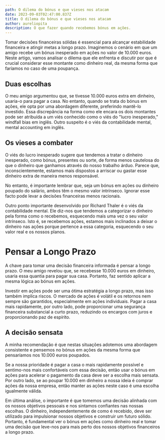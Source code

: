 ```yaml
---
path: O dilema do bónus e que vieses nos atacam
date: 2023-09-03T02:47:00.837Z
title: O dilema do bónus e que vieses nos atacam
author: aureliopita
description: O que fazer quando recebemos bónus em ações.
---
```

Tomar decisões financeiras sólidas é essencial para alcançar estabilidade financeira e atingir metas a longo prazo. Imaginemos o cenário em que um amigo recebe um bónus inesperado em ações no valor de 10.000 euros. Neste artigo, vamos analisar o dilema que ele enfrenta e discutir por que é crucial considerar esse montante como dinheiro real, da mesma forma que faríamos no caso de uma poupança.

## Duas escolhas

O meu amigo argumentou que, se tivesse 10.000 euros extra em dinheiro, usaria-o para pagar a casa. No entanto, quando se trata do bónus em ações, ele opta por uma abordagem diferente, preferindo mantê-lo investido. Essa discrepância na forma como ele encara os dois montantes pode ser atribuída a um viés conhecido como o viés do "lucro inesperado," windfall bias em inglês. Outro suspeito é o viés da contabilidade mental, mental accounting em inglês.

## Os vieses a combater

O viés do lucro inesperado sugere que tendemos a tratar o dinheiro inesperado, como bónus, presentes ou sorte, de forma menos cautelosa do que o dinheiro que ganhamos através do nosso trabalho árduo. Parece que, inconscientemente, estamos mais dispostos a arriscar ou gastar esse dinheiro extra de maneira menos responsável.

No entanto, é importante lembrar que, seja um bónus em ações ou dinheiro poupado do salário, ambos têm o mesmo valor intrínseco. Ignorar esse facto pode levar a decisões financeiras menos racionais.

Outro ponto importante desenvolvido por Richard Thaler é o viés da contabilidade mental. Ele diz-nos que tendemos a categorizar o dinheiro pela forma como o recebemos, esquecendo mais uma vez o seu valor intrínseco. Isto é, se recebemos ações, estamos mais inclinados a deixar o dinheiro nas ações porque pertence a essa categoria, esquecendo o seu valor real e os nossos planos.

# Pensar a Longo Prazo

A chave para tomar uma decisão financeira informada é pensar a longo prazo. O meu amigo revelou que, se recebesse 10.000 euros em dinheiro, usaria essa quantia para pagar sua casa. Portanto, faz sentido aplicar a mesma lógica ao bónus em ações.

Investir em ações pode ser uma ótima estratégia a longo prazo, mas isso também implica riscos. O mercado de ações é volátil e os retornos nem sempre são garantidos, especialmente em ações individuais. Pagar a casa mais rapidamente, por outro lado, pode proporcionar uma segurança financeira substancial a curto prazo, reduzindo os encargos com juros e proporcionando paz de espírito.

## A decisão sensata

A minha recomendação é que nestas situações adotemos uma abordagem consistente e pensemos no bónus em ações da mesma forma que pensaríamos nos 10.000 euros poupados. 

Se a nossa prioridade é pagar a casa o mais rapidamente possível e sentimo-nos mais confortáveis com essa decisão, então usar o bónus em ações para acelerar o pagamento da casa deve ser a escolha mais sensata. Por outro lado, se ao poupar 10.000 em dinheiro a nossa ideia é comprar ações da nossa empresa, então manter as ações neste caso é uma escolha igualmente válida.

Em última análise, o importante é que tomemos uma decisão alinhada com os nossos objetivos pessoais e nos sintamos confiantes nas nossas escolhas. O dinheiro, independentemente de como é recebido, deve ser utilizado para impulsionar nossos objetivos e construir um futuro sólido. Portanto, é fundamental ver o bónus em ações como dinheiro real e tomar uma decisão que leve-nos para mais perto dos nossos objetivos financeiros a longo prazo.